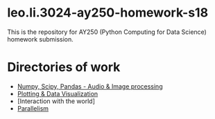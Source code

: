 # leo.li.3024-ay250-homework-s18
This is the repository for AY250 (Python Computing for Data Science) homework submission.

# Directories of work
- [Numpy, Scipy, Pandas - Audio & Image processing](hw_1)
- [Plotting & Data Visualization](hw_2)
- [Interaction with the world]
- [Parallelism](hw_4)